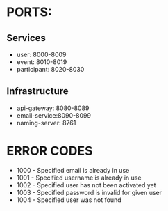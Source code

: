 # PORTS:
## Services
- user: 8000-8009
- event: 8010-8019
- participant: 8020-8030

## Infrastructure
- api-gateway: 8080-8089
- email-service:8090-8099
- naming-server: 8761

# ERROR CODES
- 1000 - Specified email is already in use
- 1001 - Specified username is already in use
- 1002 - Specified user has not been activated yet
- 1003 - Specified password is invalid for given user
- 1004 - Specified user was not found